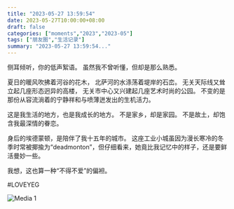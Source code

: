 ```yaml
---
title: "2023-05-27 13:59:54"
date: 2023-05-27T10:00:00+08:00
draft: false
categories: ["moments","2023","2023-05"]
tags: ["朋友圈","生活记录"]
summary: "2023-05-27 13:59:54..."
---
```


侧耳倾听，你的低声絮语。
虽然我不曾听懂，但却是那么熟悉。

夏日的暖风吹拂着河谷的花木，
北萨河的水涤荡着堤岸的石峦。
无关天际线又耸立起几座形态迥异的高楼，
无关市中心又兴建起几座艺术时尚的公园。
不变的是那份从容流淌着的宁静祥和与喷薄迸发出的生机活力。

这是我生活的地方，也是我成长的地方。
不是家乡，却是家园。
不是故土，却饱含我最深情的眷恋。

身后的埃德蒙顿，是陪伴了我十五年的城市。
这座工业小城虽因为漫长寒冷的冬季时常被揶揄为“deadmonton”，但仔细看来，她竟比我记忆中的样子，还是要鲜活曼妙一些。

我想，这也算一种“不得不爱”的偏袒。

#LOVEYEG

![Media 1](/Moments/photos/2023-05-27/202305271359540.jpg)

